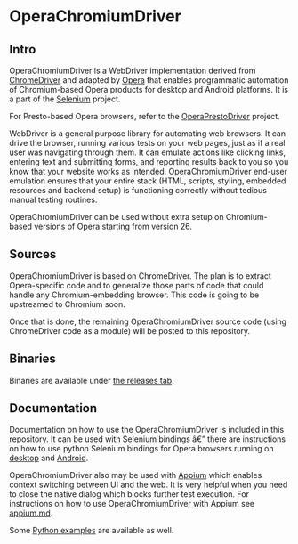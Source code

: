 # OperaChromiumDriver

## Intro

OperaChromiumDriver is a WebDriver implementation derived from [ChromeDriver](https://sites.google.com/a/chromium.org/chromedriver/) and adapted by [Opera](http://www.opera.com/) that enables programmatic automation of Chromium-based Opera products for desktop and Android platforms. It is a part of the [Selenium](http://code.google.com/p/selenium) project.

For Presto-based Opera browsers, refer to the [OperaPrestoDriver](https://github.com/operasoftware/operaprestodriver) project.

WebDriver is a general purpose library for automating web browsers. It can drive the browser, running various tests on your web pages, just as if a real user was navigating through them. It can emulate actions like clicking links, entering text and submitting forms, and reporting results back to you so you know that your website works as intended.
OperaChromiumDriver end-user emulation ensures that your entire stack (HTML, scripts, styling, embedded resources and backend setup) is functioning correctly without tedious manual testing routines.

OperaChromiumDriver can be used without extra setup on Chromium-based versions of Opera starting from version 26.

## Sources

OperaChromiumDriver is based on ChromeDriver. The plan is to extract Opera-specific code and to generalize those parts of code that could handle any Chromium-embedding browser. This code is going to be upstreamed to Chromium soon.

Once that is done, the remaining OperaChromiumDriver source code (using ChromeDriver code as a module) will be posted to this repository.

## Binaries

Binaries are available under [the releases tab](https://github.com/operasoftware/operachromiumdriver/releases).

## Documentation

Documentation on how to use the OperaChromiumDriver is included in this repository. It can be used with Selenium bindings â€” there are instructions on how to use python Selenium bindings for Opera browsers running on [desktop](docs/desktop.md) and [Android](docs/android.md).

OperaChromiumDriver also may be used with [Appium](http://appium.io/) which enables context switching between UI and the web. It is very helpful when you need to close the native dialog which blocks further test execution. For instructions on how to use OperaChromiumDriver with Appium see [appium.md](docs/appium.md).

Some [Python examples](./examples) are available as well. 